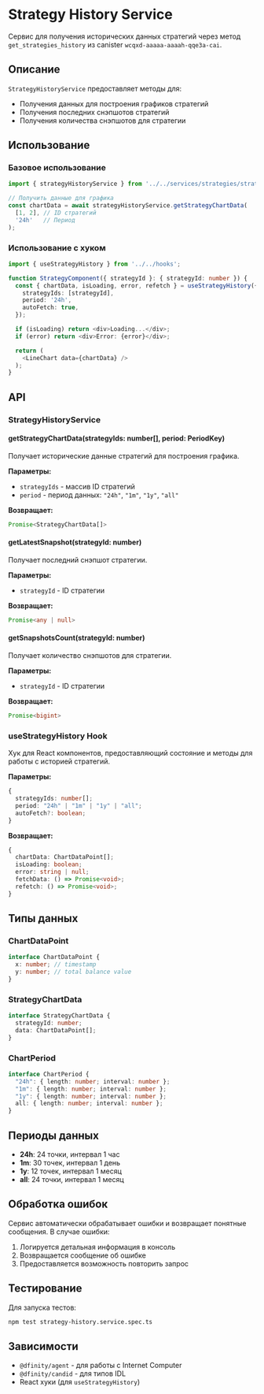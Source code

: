 # Strategy History Service

Сервис для получения исторических данных стратегий через метод `get_strategies_history` из canister `wcqxd-aaaaa-aaaah-qqe3a-cai`.

## Описание

`StrategyHistoryService` предоставляет методы для:
- Получения данных для построения графиков стратегий
- Получения последних снэпшотов стратегий
- Получения количества снэпшотов для стратегии

## Использование

### Базовое использование

```typescript
import { strategyHistoryService } from '../../services/strategies/strategy-history.service';

// Получить данные для графика
const chartData = await strategyHistoryService.getStrategyChartData(
  [1, 2], // ID стратегий
  '24h'   // Период
);
```

### Использование с хуком

```typescript
import { useStrategyHistory } from '../../hooks';

function StrategyComponent({ strategyId }: { strategyId: number }) {
  const { chartData, isLoading, error, refetch } = useStrategyHistory({
    strategyIds: [strategyId],
    period: '24h',
    autoFetch: true,
  });

  if (isLoading) return <div>Loading...</div>;
  if (error) return <div>Error: {error}</div>;

  return (
    <LineChart data={chartData} />
  );
}
```

## API

### StrategyHistoryService

#### getStrategyChartData(strategyIds: number[], period: PeriodKey)

Получает исторические данные стратегий для построения графика.

**Параметры:**
- `strategyIds` - массив ID стратегий
- `period` - период данных: `"24h"`, `"1m"`, `"1y"`, `"all"`

**Возвращает:**
```typescript
Promise<StrategyChartData[]>
```

#### getLatestSnapshot(strategyId: number)

Получает последний снэпшот стратегии.

**Параметры:**
- `strategyId` - ID стратегии

**Возвращает:**
```typescript
Promise<any | null>
```

#### getSnapshotsCount(strategyId: number)

Получает количество снэпшотов для стратегии.

**Параметры:**
- `strategyId` - ID стратегии

**Возвращает:**
```typescript
Promise<bigint>
```

### useStrategyHistory Hook

Хук для React компонентов, предоставляющий состояние и методы для работы с историей стратегий.

**Параметры:**
```typescript
{
  strategyIds: number[];
  period: "24h" | "1m" | "1y" | "all";
  autoFetch?: boolean;
}
```

**Возвращает:**
```typescript
{
  chartData: ChartDataPoint[];
  isLoading: boolean;
  error: string | null;
  fetchData: () => Promise<void>;
  refetch: () => Promise<void>;
}
```

## Типы данных

### ChartDataPoint
```typescript
interface ChartDataPoint {
  x: number; // timestamp
  y: number; // total balance value
}
```

### StrategyChartData
```typescript
interface StrategyChartData {
  strategyId: number;
  data: ChartDataPoint[];
}
```

### ChartPeriod
```typescript
interface ChartPeriod {
  "24h": { length: number; interval: number };
  "1m": { length: number; interval: number };
  "1y": { length: number; interval: number };
  all: { length: number; interval: number };
}
```

## Периоды данных

- **24h**: 24 точки, интервал 1 час
- **1m**: 30 точек, интервал 1 день
- **1y**: 12 точек, интервал 1 месяц
- **all**: 24 точки, интервал 1 месяц

## Обработка ошибок

Сервис автоматически обрабатывает ошибки и возвращает понятные сообщения. В случае ошибки:

1. Логируется детальная информация в консоль
2. Возвращается сообщение об ошибке
3. Предоставляется возможность повторить запрос

## Тестирование

Для запуска тестов:

```bash
npm test strategy-history.service.spec.ts
```

## Зависимости

- `@dfinity/agent` - для работы с Internet Computer
- `@dfinity/candid` - для типов IDL
- React хуки (для `useStrategyHistory`)
